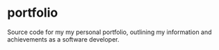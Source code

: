 # portfolio
Source code for my my personal portfolio, outlining my information and achievements as a software developer.
